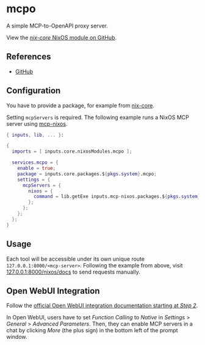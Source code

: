 # mcpo

A simple MCP-to-OpenAPI proxy server.

View the [*nix-core* NixOS module on GitHub](https://github.com/sid115/nix-core/tree/master/modules/nixos/mcpo).

## References

- [GitHub](https://github.com/open-webui/mcpo)

## Configuration

You have to provide a package, for example from [nix-core](https://github.com/sid115/nix-core/tree/master/pkgs/mcpo/default.nix).

Setting `mcpServers` is required. The following example runs a NixOS MCP server using [mcp-nixos](https://github.com/utensils/mcp-nixos).

```nix
{ inputs, lib, ... }:

{
  imports = [ inputs.core.nixosModules.mcpo ];

  services.mcpo = {
    enable = true;
    package = inputs.core.packages.${pkgs.system}.mcpo;
    settings = {
      mcpServers = {
        nixos = {
          command = lib.getExe inputs.mcp-nixos.packages.${pkgs.system}.mcp-nixos;
        };
      };
    };
  };
}
```

## Usage

Each tool will be accessible under its own unique route `127.0.0.1:8000/<mcp-server>`. Following the example from above, visit [127.0.0.1:8000/nixos/docs](http://127.0.0.1:8000/nixos/docs) to send requests manually.

## Open WebUI Integration

Follow the [official Open WebUI integration documentation starting at *Step 2*](https://docs.openwebui.com/openapi-servers/open-webui/#step-2-connect-tool-server-in-open-webui).

In Open WebUI, users have to set *Function Calling* to *Native* in *Settings* > *General* > *Advanced Parameters*. Then, they can enable MCP servers in a chat by clicking *More* (the plus sign) in the bottom left of the prompt window.
